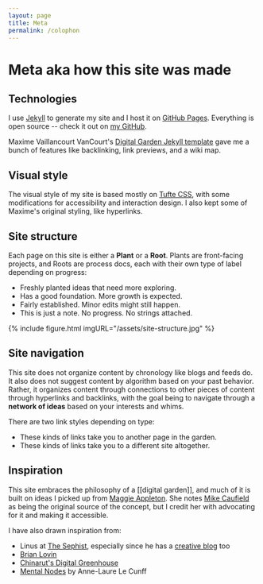 ```yaml
---
layout: page
title: Meta
permalink: /colophon
---
```


# Meta <span class="newthought">aka</span> how this site was made

## Technologies

I use [Jekyll](https://jekyllrb.com/) to generate my site and I host it on [GitHub Pages](https://pages.github.com/). Everything is open source -- check it out on [my GitHub](https://github.com/alisasgithub).

Maxime Vaillancourt VanCourt's [Digital Garden Jekyll template](https://github.com/maximevaillancourt/digital-garden-jekyll-template) gave me a bunch of features like backlinking, link previews, and a wiki map. 

## Visual style 

The visual style of my site is based mostly on [Tufte CSS](https://edwardtufte.github.io/tufte-css/), with some modifications for accessibility and interaction design. I also kept some of Maxime's original styling, like hyperlinks. 

## Site structure

Each page on this site is either a **Plant** or a **Root**. Plants are front-facing projects, and Roots are process docs, each with their own type of label depending on progress:

<ul class="list-x sans">
    <li><span class="tag tag-gr1 sans no-margin-left"></span> Freshly planted ideas that need more exploring.</li>
    <li><span class="tag tag-gr2 sans no-margin-left"></span> Has a good foundation. More growth is expected.</li>
    <li><span class="tag tag-gr3 sans no-margin-left"></span> Fairly established. Minor edits might still happen. </li>
    <li><span class="tag tag-grx sans no-margin-left"></span> This is just a note. No progress. No strings attached.</li>
</ul>

{% include figure.html imgURL="/assets/site-structure.jpg" %}

## Site navigation

This site does not organize content by chronology like blogs and feeds do. It also does not suggest content by algorithm based on your past behavior. Rather, it organizes content through connections to other pieces of content through hyperlinks and backlinks, with the goal being to navigate through a **network of ideas** based on your interests and whims. 

There are two link styles depending on type:

- <a class="internal-link">These kinds of links</a> take you to another page in the garden.
- <a>These kinds of links</a> take you to a different site altogether.

## Inspiration

This site embraces the philosophy of a [[digital garden]], and much of it is built on ideas I picked up from [Maggie Appleton](https://maggieappleton.com/). She notes [Mike Caufield](https://hapgood.us/2015/10/17/the-garden-and-the-stream-a-technopastoral/) as being the original source of the concept, but I credit her with advocating for it and making it accessible. 

I have also drawn inspiration from:

- Linus at [The Sephist](https://thesephist.com/posts/), especially since he has a [creative blog](https://linus.coffee) too
- [Brian Lovin](https://brianlovin.com/)
- [Chinarut's Digital Greenhouse](https://www.notion.so/Chinarut-s-Digital-Greenhouse-9b31c7ba8efc4bf9adcfa17a38c841ff)
- [Mental Nodes](https://www.mentalnodes.com/) by Anne-Laure Le Cunff
